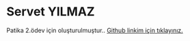 # Servet YILMAZ
Patika 2.ödev için oluşturulmuştur..
[Github linkim için tıklayınız.](https://github.com/yilmazServet)